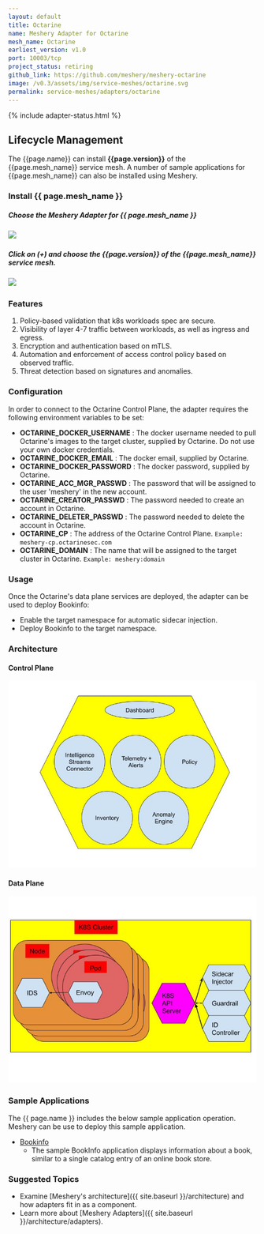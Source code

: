 ```yaml
---
layout: default
title: Octarine
name: Meshery Adapter for Octarine
mesh_name: Octarine
earliest_version: v1.0
port: 10003/tcp
project_status: retiring
github_link: https://github.com/meshery/meshery-octarine
image: /v0.3/assets/img/service-meshes/octarine.svg
permalink: service-meshes/adapters/octarine
---
```

{% include adapter-status.html %}

## Lifecycle Management

The {{page.name}} can install **{{page.version}}** of the {{page.mesh_name}} service mesh. A number of sample applications for {{page.mesh_name}} can also be installed using Meshery.

### Install {{ page.mesh_name }}

##### **Choose the Meshery Adapter for {{ page.mesh_name }}**

<a href="{{ site.baseurl }}/v0.3/assets/img/adapters/octarine/octarine-adapter.png">
  <img style="width:500px;" src="{{ site.baseurl }}/v0.3/assets/img/adapters/octarine/octarine-adapter.png" />
</a>

##### **Click on (+) and choose the {{page.version}} of the {{page.mesh_name}} service mesh.**

<a href="{{ site.baseurl }}/v0.3/assets/img/adapters/octarine/octarine-install.png">
  <img style="width:500px;" src="{{ site.baseurl }}/v0.3/assets/img/adapters/octarine/octarine-install.png" />
</a>

### Features

1. Policy-based validation that k8s workloads spec are secure.
1. Visibility of layer 4-7 traffic between workloads, as well as ingress and egress.
1. Encryption and authentication based on mTLS.
1. Automation and enforcement of access control policy based on observed traffic.
1. Threat detection based on signatures and anomalies.

### Configuration
In order to connect to the Octarine Control Plane, the adapter requires the following environment variables to be set:

* **OCTARINE_DOCKER_USERNAME** : The docker username needed to pull Octarine's images to the target cluster, supplied by Octarine. Do not use your own docker credentials.
* **OCTARINE_DOCKER_EMAIL** : The docker email, supplied by Octarine.
* **OCTARINE_DOCKER_PASSWORD** : The docker password, supplied by Octarine.
* **OCTARINE_ACC_MGR_PASSWD** : The password that will be assigned to the user 'meshery' in the new account.
* **OCTARINE_CREATOR_PASSWD** : The password needed to create an account in Octarine.
* **OCTARINE_DELETER_PASSWD** : The password needed to delete the account in Octarine.
* **OCTARINE_CP** : The address of the Octarine Control Plane. `Example: meshery-cp.octarinesec.com`
* **OCTARINE_DOMAIN** : The name that will be assigned to the target cluster in Octarine. `Example: meshery:domain`


### Usage

Once the Octarine's data plane services are deployed, the adapter can be used to deploy Bookinfo:

* Enable the target namespace for automatic sidecar injection.
* Deploy Bookinfo to the target namespace.

### Architecture

#### Control Plane

[![Octarine Control Plane](./octarine_cparch.jpg?raw=true)](./octarine_cparch.jpg?raw=true)

#### Data Plane

[![Octarine Data Plane](./octarine_dparch.jpg?raw=true)](./octarine_dparch.jpg?raw=true)

### Sample Applications 

The {{ page.name }} includes the below sample application operation. Meshery can be use to deploy this sample application.

- [Bookinfo]({{site.baseurl}}/guides/deploying-sample-apps#bookinfo) 
    - The sample BookInfo application displays information about a book, similar to a single catalog entry of an online book store.

### Suggested Topics

- Examine [Meshery's architecture]({{ site.baseurl }}/architecture) and how adapters fit in as a component.
- Learn more about [Meshery Adapters]({{ site.baseurl }}/architecture/adapters).
